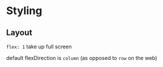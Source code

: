 # Styling

## Layout

`flex: 1`
take up full screen

default flexDirection is `column` (as opposed to `row` on the web)
